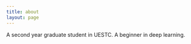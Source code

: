 ```yaml
---
title: about
layout: page
---
```


A second year graduate student in UESTC. 
A beginner in deep learning.


